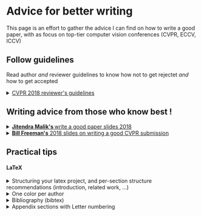 # Advice for better writing

This page is an effort to gather the advice I can find on how to write a good paper, with as focus on top-tier computer vision conferences (CVPR, ECCV, ICCV) 

</details>

## Follow guidelines

Read author *and* reviewer guidelines to know how not to get rejectet *and* how to get accepted

<details> <summary> <a href="http://cvpr2018.thecvf.com/submission/main_conference/reviewer_guidelines">CVPR 2018 reviewer's guidelines </a> </summary>

#### What to Look For

> **Minor flaws** can be corrected and **shouldn't be a reason to reject a paper**

> **Embrace novel, brave concepts**

> The fact that a proposed method does **not exceed the state of the art accuracy on an existing benchmark dataset is not grounds for rejection by itself**.

> Acceptance and rejection decisions should not be determined solely by the method's raw performance

> It is important to **weigh both the novelty and potential impact of the work alongside the reported performance**

> Each paper that is accepted should be **technically sound** and **make a contribution to the field**.

</details>

## Writing advice from those who know best !

<details> <summary> <a href="https://www.cc.gatech.edu/~parikh/citizenofcvpr/static/slides/malik_write_good_paper.pdf"> <b> Jitendra Malik's </b> write a good paper slides 2018</b></a> </summary>

> Possible introduction style: What did you do (Fig. 1), How did you do it? (Fig. 2)

> The best way to write a paper is to first give a talk on it

> Introduction section: The most important section of a paper. For me, once I have finished reading the introduction, I have formed an opinion of whether to accept or reject the paper
</details>


<details> <summary> <a href="https://www.cc.gatech.edu/~parikh/citizenofcvpr/static/slides/freeman_how_to_write_papers.pdf"><b>Bill Freeman's</b> 2018 slides on writing a good CVPR submission </summary>

> I can’t stand “future work” sections. It’s hard to think of a weaker way to end a paper

> Omit needless words

> Figure captions should be self-contained and the caption should tell the reader what to notice about the figure

> There are perceived pressures to over-sell, hide drawbacks, and disparage others’ work.  Don’t succumb.

(and previous [2014 version](https://billf.mit.edu/sites/default/files/documents/cvprPapers.pdf))
</details>

## Practical tips

#### LaTeX

<details> <summary> Structuring your latex project, and per-section structure recommendations (introduction, related work, ...)</summary>
Typically 
- a *main* file named `00submission_id.tex`
- references in the main file to each section is a **separate file**
 
*00submission_id.tex*
```latex 00submission_id.tex
\documentclass[10pt,twocolumn,letterpaper]{article}

\usepackage{times}
\usepackage{epsfig}
\usepackage{graphicx}
\usepackage{amsmath}
\usepackage{amssymb}
\usepackage[dvipsnames]{xcolor}
\usepackage[numbers,sort,compress]{natbib}
\begin{document}

\title{My Awesome Paper}

\author{
 Me \textsuperscript{1} \thanks{This work was performed during an internship at Microsoft.}
 \qquad Author 2 \textsuperscript{2}
 \qquad Author 3 \textsuperscript{2}\\
 \\ \\
 {\normalsize \textsuperscript{1}My affiliation \textsuperscript{2} Other affiliations} \\
}

\maketitle

\input{abstract}
%%%%%%%%% BODY TEXT
\input{introduction}
\input{relatedwork}
\input{method}
\input{experiments}
\input{conclusion}
%%%%%%%%% BODY TEXT
\clearpage \newpage
{\small
\bibliographystyle{ieee_fullname}
\bibliography{egbib}
}
```

*abstract.tex*
```latex
\begin{abstract}
We did something awesome and wrote about it.
\end{abstract}
```

*introduction.tex*
```latex
\section{Introduction}
% Why the task you address is important, (if it is a new problem) problem statement, and applications

% Challenges and the overview of pioneering works 

% Remaining limitations

% Our method in a glance 

% Clearly stated contributions
Our contributions can be summarized as follows:
\begin{itemize}
	\item{We propose a new method for ...}
	\item{We demonstrate...}
	% \item{We further present...}
\end{itemize}

% The summary of the results
```

*relatedwork.tex*

```latex
\section{Related Work}
\label{sec:related}

% Define the scope of the related work, grouping the works by theme (tackling the same problem, or using similar methods, ...)

We first review the literature on {relevant field}.
Then, we focus on methods which {relevant approaches}, and {other related topic}.


\paragraph{relevant field.}
Most approaches in the literature tackle the problem of estimating either hand or object pose, separately.

% ...
```

...

</details>

<details> <summary> One color per author </summary>

Assign colors to authors in main latex file: 

```latex
\newcommand{\Yana}[1]{\textcolor{red}{#1}}
\newcommand{\Author2}[1]{\textcolor{green}{#1}}
% Add author with custom color custom colors
\definecolor{mycolor}{RGB}{219, 122, 48}
\newcommand{\Author3}[1]{\textcolor{mycolor}{#1}}
```

Add comments in text 

```latex
\Yana{I think we should ...}
\Author2{Should we keep ... ?}
```

</details>
  
<details> <summary> Bibliography (bibtex) </summary>
- use [natbib](http://merkel.texture.rocks/Latex/natbib.php) so that references are sorted in ascending number ([13, 3, 34] --> [3, 13, 34])

```latex
\usepackage[numbers,sort,compress]{natbib}
```



- Make references **homogeneous**
    - Good sources of bibtex files are usually the **publication websites** 
         - for CVPR/ICCV/ECCV I use the [openaccess search websites](http://openaccess.thecvf.com/menu.py). For instance for CVPR'19: [http://openaccess.thecvf.com/CVPR2019.py](http://openaccess.thecvf.com/CVPR2018.py) where I can search for the paper (by author/paper title) and copy the bibtex (same applies for [CVPR'18](http://openaccess.thecvf.com/CVPR2018.py), [CVPR'17](http://openaccess.thecvf.com/CVPR2017.py), ..., [ICCV'19](http://openaccess.thecvf.com/ICCV2019.py), [ECCV'18](http://openaccess.thecvf.com/ECCV'18.py), ...
         
         - for NeurIPS each paper has [a page](https://papers.nips.cc/paper/7181-attention-is-all-you-need) from which the bibtex can be copied
    - To minimize efforts to make homogeneous, remove all unecessary fields (month, page numbers, abstract, url, ...) from the bibtex
    - Check that all names are in full letters (no initials except for middle names)
    - Everytime a conference is referenced, it should have **exactly** the same name, typically the one the conference uses in their own offical bibtex (`{Advances in Neural Information Processing Systems}` for NeurIPS, `{The IEEE Conference on Computer Vision and Pattern Recognition (CVPR)}` for CVPR, `{The European Conference on Computer Vision (ECCV)}` for ECCV), {The IEEE International Conference on Computer Vision (ICCV)} for ICCV, ... (Can't get it wrong by taking the official version !)
    - in a final pass, look at how the references are rendered in the PdF, and check for consistency
  
</details>

<details> <summary> Appendix sections with Letter numbering </summary>
	
```latex
\usepackage{titletoc}
\renewcommand{\thesection}{\Alph{section}}
	
% ...
\begin{document}
\section{First appendix section}	
```

</details>
